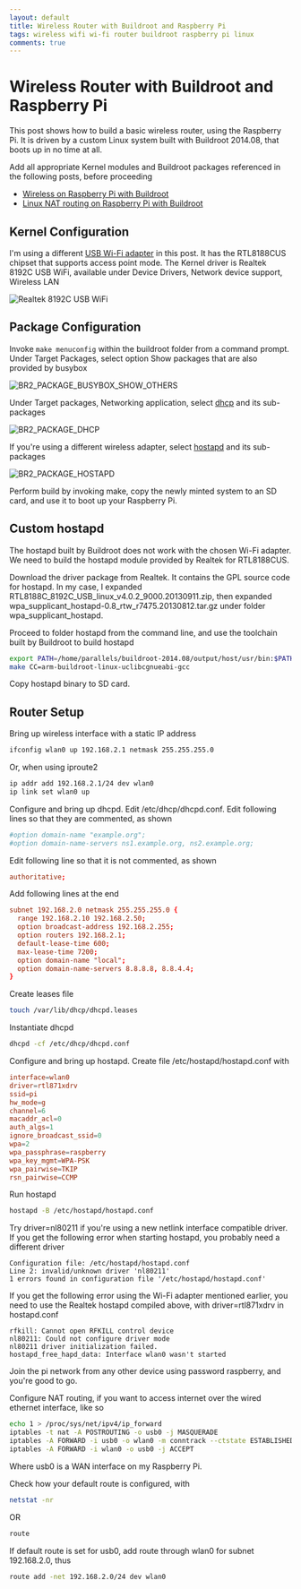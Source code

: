 ```yaml
---
layout: default
title: Wireless Router with Buildroot and Raspberry Pi
tags: wireless wifi wi-fi router buildroot raspberry pi linux
comments: true
---
```

# Wireless Router with Buildroot and Raspberry Pi

This post shows how to build a basic wireless router, using the Raspberry Pi. It is driven by a custom Linux system built with Buildroot 2014.08, that boots up in no time at all.

Add all appropriate Kernel modules and Buildroot packages referenced in the following posts, before proceeding

* [Wireless on Raspberry Pi with Buildroot](_posts/2014/2014-10-10-wireless-on-raspberry-pi-with-buildroot.md)
* [Linux NAT routing on Raspberry Pi with Buildroot](_posts/2014/2014-09-03-linux-nat-routing-on-raspberry-pi-with-buildroot.md)

## Kernel Configuration

I'm using a different [USB Wi-Fi adapter](http://www.adafruit.com/products/1012) in this post. It has the RTL8188CUS chipset that supports access point mode. The Kernel driver is Realtek 8192C USB WiFi, available under Device Drivers, Network device support, Wireless LAN

![Realtek 8192C USB WiFi](/assets/img/buildroot-kernel-driver-realtek-8192c.png)

## Package Configuration

Invoke `make menuconfig` within the buildroot folder from a command prompt. Under Target Packages, select option Show packages that are also provided by busybox

![BR2_PACKAGE_BUSYBOX_SHOW_OTHERS](/assets/img/buildroot-packages-busybox-packages.png)

Under Target packages, Networking application, select [dhcp](http://www.isc.org/downloads/dhcp/) and its sub-packages

![BR2_PACKAGE_DHCP](/assets/img/buildroot-packages-dhcp.png)

If you're using a different wireless adapter, select [hostapd](http://wireless.kernel.org/en/users/Documentation/hostapd) and its sub-packages

![BR2_PACKAGE_HOSTAPD](/assets/img/buildroot-packages-hostapd.png)

Perform build by invoking make, copy the newly minted system to an SD card, and use it to boot up your Raspberry Pi.

## Custom hostapd

The hostapd built by Buildroot does not work with the chosen Wi-Fi adapter. We need to build the hostapd module provided by Realtek for RTL8188CUS.

Download the driver package from Realtek. It contains the GPL source code for hostapd. In my case, I expanded RTL8188C_8192C_USB_linux_v4.0.2_9000.20130911.zip, then expanded wpa_supplicant_hostapd-0.8_rtw_r7475.20130812.tar.gz under folder wpa_supplicant_hostapd.

Proceed to folder hostapd from the command line, and use the toolchain built by Buildroot to build hostapd

```bash
export PATH=/home/parallels/buildroot-2014.08/output/host/usr/bin:$PATH
make CC=arm-buildroot-linux-uclibcgnueabi-gcc
```

Copy hostapd binary to SD card.

## Router Setup

Bring up wireless interface with a static IP address

```bash
ifconfig wlan0 up 192.168.2.1 netmask 255.255.255.0
```

Or, when using iproute2

```bash
ip addr add 192.168.2.1/24 dev wlan0
ip link set wlan0 up
```

Configure and bring up dhcpd. Edit /etc/dhcp/dhcpd.conf. Edit following lines so that they are commented, as shown

```conf
#option domain-name "example.org";
#option domain-name-servers ns1.example.org, ns2.example.org;
```

Edit following line so that it is not commented, as shown

```conf
authoritative;
```

Add following lines at the end

```conf
subnet 192.168.2.0 netmask 255.255.255.0 {
  range 192.168.2.10 192.168.2.50;
  option broadcast-address 192.168.2.255;
  option routers 192.168.2.1;
  default-lease-time 600;
  max-lease-time 7200;
  option domain-name "local";
  option domain-name-servers 8.8.8.8, 8.8.4.4;
}
```

Create leases file

```bash
touch /var/lib/dhcp/dhcpd.leases
```

Instantiate dhcpd

```bash
dhcpd -cf /etc/dhcp/dhcpd.conf
```

Configure and bring up hostapd. Create file /etc/hostapd/hostapd.conf with

```conf
interface=wlan0
driver=rtl871xdrv
ssid=pi
hw_mode=g
channel=6
macaddr_acl=0
auth_algs=1
ignore_broadcast_ssid=0
wpa=2
wpa_passphrase=raspberry
wpa_key_mgmt=WPA-PSK
wpa_pairwise=TKIP
rsn_pairwise=CCMP
```

Run hostapd

```bash
hostapd -B /etc/hostapd/hostapd.conf
```

Try driver=nl80211 if you're using a new netlink interface compatible driver. If you get the following error when starting hostapd, you probably need a different driver

```text
Configuration file: /etc/hostapd/hostapd.conf
Line 2: invalid/unknown driver 'nl80211'
1 errors found in configuration file '/etc/hostapd/hostapd.conf'
```

If you get the following error using the Wi-Fi adapter mentioned earlier, you need to use the Realtek hostapd compiled above, with driver=rtl871xdrv in hostapd.conf

```text
rfkill: Cannot open RFKILL control device
nl80211: Could not configure driver mode
nl80211 driver initialization failed.
hostapd_free_hapd_data: Interface wlan0 wasn't started
```

Join the pi network from any other device using password raspberry, and you're good to go.

Configure NAT routing, if you want to access internet over the wired ethernet interface, like so

```bash
echo 1 > /proc/sys/net/ipv4/ip_forward
iptables -t nat -A POSTROUTING -o usb0 -j MASQUERADE
iptables -A FORWARD -i usb0 -o wlan0 -m conntrack --ctstate ESTABLISHED,RELATED -j ACCEPT
iptables -A FORWARD -i wlan0 -o usb0 -j ACCEPT
```

Where usb0 is a WAN interface on my Raspberry Pi.

Check how your default route is configured, with

```bash
netstat -nr
```

OR

```bash
route
```

If default route is set for usb0, add route through wlan0 for subnet 192.168.2.0, thus

```bash
route add -net 192.168.2.0/24 dev wlan0
```
